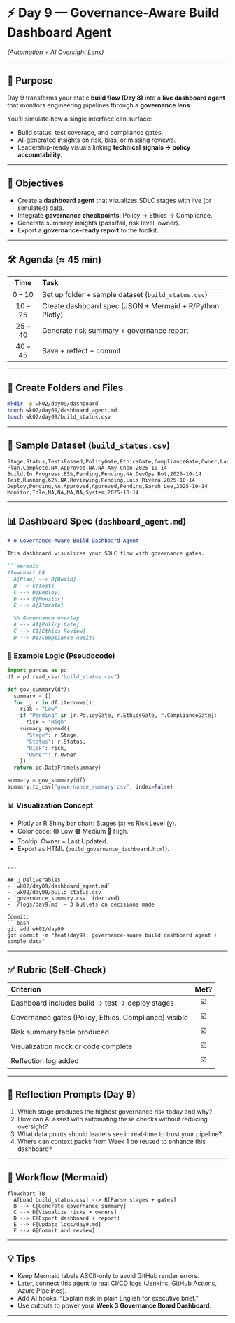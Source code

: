 # ⚡ Day 9 — Governance-Aware Build Dashboard Agent

*(Automation + AI Oversight Lens)*

---

## 🎯 Purpose

Day 9 transforms your static **build flow (Day 8)** into a **live dashboard agent** that monitors engineering pipelines through a **governance lens**.

You’ll simulate how a single interface can surface:

* Build status, test coverage, and compliance gates.
* AI-generated insights on risk, bias, or missing reviews.
* Leadership-ready visuals linking **technical signals → policy accountability.**

---

## 📌 Objectives

* Create a **dashboard agent** that visualizes SDLC stages with live (or simulated) data.
* Integrate **governance checkpoints**: Policy → Ethics → Compliance.
* Generate summary insights (pass/fail, risk level, owner).
* Export a **governance-ready report** to the toolkit.

---

## 🛠 Agenda (≈ 45 min)

|   Time  | Task                                                     |
| :-----: | :------------------------------------------------------- |
|  0 – 10 | Set up folder + sample dataset (`build_status.csv`)      |
| 10 – 25 | Create dashboard spec (JSON + Mermaid + R/Python Plotly) |
| 25 – 40 | Generate risk summary + governance report                |
| 40 – 45 | Save + reflect + commit                                  |

---

## 🧩 Create Folders and Files

```bash
mkdir -p wk02/day09/dashboard
touch wk02/day09/dashboard_agent.md
touch wk02/day09/build_status.csv
```

---

## 🧠 Sample Dataset (`build_status.csv`)

```csv
Stage,Status,TestsPassed,PolicyGate,EthicsGate,ComplianceGate,Owner,LastUpdated
Plan,Complete,NA,Approved,NA,NA,Amy Chen,2025-10-14
Build,In Progress,85%,Pending,Pending,NA,DevOps Bot,2025-10-14
Test,Running,62%,NA,Reviewing,Pending,Luis Rivera,2025-10-14
Deploy,Pending,NA,Approved,Approved,Pending,Sarah Lee,2025-10-14
Monitor,Idle,NA,NA,NA,NA,System,2025-10-14
```

---

## 📊 Dashboard Spec (`dashboard_agent.md`)

````markdown
# ⚙️ Governance-Aware Build Dashboard Agent

This dashboard visualizes your SDLC flow with governance gates.

```mermaid
flowchart LR
  A[Plan] --> B[Build]
  B --> C[Test]
  C --> D[Deploy]
  D --> E[Monitor]
  E --> A[Iterate]

  %% Governance overlay
  A --> A1[Policy Gate]
  C --> C1[Ethics Review]
  D --> D1[Compliance Audit]
````

### 🧮 Example Logic (Pseudocode)

```python
import pandas as pd
df = pd.read_csv("build_status.csv")

def gov_summary(df):
  summary = []
  for _, r in df.iterrows():
    risk = "Low"
    if "Pending" in [r.PolicyGate, r.EthicsGate, r.ComplianceGate]:
      risk = "High"
    summary.append({
      "Stage": r.Stage,
      "Status": r.Status,
      "Risk": risk,
      "Owner": r.Owner
    })
  return pd.DataFrame(summary)

summary = gov_summary(df)
summary.to_csv("governance_summary.csv", index=False)
```

### 📊 Visualization Concept

* Plotly or R Shiny bar chart: Stages (x) vs Risk Level (y).
* Color code: 🟢 Low  🟠 Medium  🔴 High.
* Tooltip: Owner + Last Updated.
* Export as HTML (`build_governance_dashboard.html`).

````

---

## 📂 Deliverables
- `wk02/day09/dashboard_agent.md`  
- `wk02/day09/build_status.csv`  
- `governance_summary.csv` (derived)  
- `/logs/day9.md` — 3 bullets on decisions made  

Commit:
```bash
git add wk02/day09
git commit -m "feat(day9): governance-aware build dashboard agent + sample data"
````

---

## ✅ Rubric (Self-Check)

| Criterion                                             | Met? |
| :---------------------------------------------------- | :--: |
| Dashboard includes build → test → deploy stages       |  ☑️  |
| Governance gates (Policy, Ethics, Compliance) visible |  ☑️  |
| Risk summary table produced                           |  ☑️  |
| Visualization mock or code complete                   |  ☑️  |
| Reflection log added                                  |  ☑️  |

---

## 📝 Reflection Prompts (Day 9)

1. Which stage produces the highest governance risk today and why?
2. How can AI assist with automating these checks without reducing oversight?
3. What data points should leaders see in real-time to trust your pipeline?
4. Where can context packs from Week 1 be reused to enhance this dashboard?

---

## 🧭 Workflow (Mermaid)

```mermaid
flowchart TB
  A[Load build_status.csv] --> B[Parse stages + gates]
  B --> C[Generate governance summary]
  C --> D[Visualize risks + owners]
  D --> E[Export dashboard + report]
  E --> F[Update logs/day9.md]
  F --> G[Commit and review]
```

---

## 💡 Tips

* Keep Mermaid labels ASCII-only to avoid GitHub render errors.
* Later, connect this agent to real CI/CD logs (Jenkins, GitHub Actions, Azure Pipelines).
* Add AI hooks: “Explain risk in plain English for executive brief.”
* Use outputs to power your **Week 3 Governance Board Dashboard**.

---

